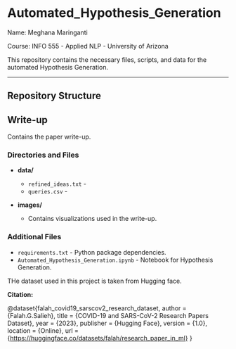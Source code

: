 # Automated_Hypothesis_Generation

Name: Meghana Maringanti

Course: INFO 555 - Applied NLP - University of Arizona

This repository contains the necessary files, scripts, and data for the automated Hypothesis Generation. 

---

## Repository Structure

## Write-up
Contains the paper write-up.

### Directories and Files
- **data/**  
  - `refined_ideas.txt` - 
  - `queries.csv` - 

- **images/**  
  - Contains visualizations used in the write-up.  

### Additional Files
- `requirements.txt` - Python package dependencies.   
- `Automated_Hypothesis_Generation.ipynb` - Notebook for Hypothesis Generation.

THe dataset used in this project is taken from Hugging face.

**Citation:**

@dataset{falah_covid19_sarscov2_research_dataset,
  author = {Falah.G.Salieh},
  title = {COVID-19 and SARS-CoV-2 Research Papers Dataset},
  year = {2023},
  publisher = {Hugging Face},
  version = {1.0},
  location = {Online},
  url = {https://huggingface.co/datasets/falah/research_paper_in_ml}
} 




